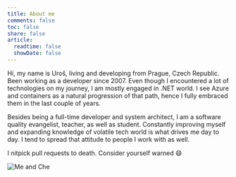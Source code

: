 ```yaml
---
title: About me
comments: false
toc: false
share: false
article:
  readtime: false
  showDate: false
---
```

Hi, my name is Uroš, living and developing from Prague, Czech Republic. Been working as a developer since 2007. Even though I encountered a lot of technologies on my journey, I am mostly engaged in .NET world. I see Azure and containers as a natural progression of that path, hence I fully embraced them in the last couple of years.

Besides being a full-time developer and system architect, I am a software quality evangelist, teacher, as well as student. Constantly improving myself and expanding knowledge of volatile tech world is what drives me day to day. I tend to spread that attitude to people I work with as well.

I nitpick pull requests to death. Consider yourself warned :smile:

![Me and Che](/images/me-and-che.jpg)
